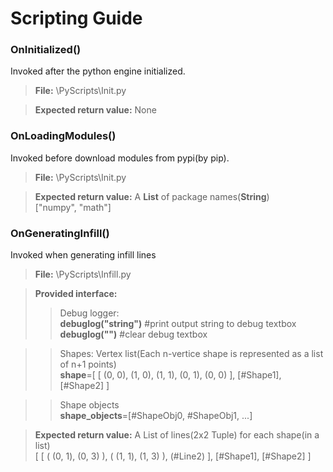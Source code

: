 ﻿# Scripting Guide
	
### OnInitialized()
Invoked after the python engine initialized.

>**File:** \PyScripts\Init.py  

>**Expected return value:** None

### OnLoadingModules()
Invoked before download modules from pypi(by pip).

>**File:** \PyScripts\Init.py  

>**Expected return value:** A **List** of package names(**String**)  
>["numpy", "math"]

### OnGeneratingInfill()
Invoked when generating infill lines

>**File:** \PyScripts\Infill.py  

>**Provided interface:**  
>>Debug logger:  
>>**debuglog("string")**    #print output string to debug textbox  
>>**debuglog("")**    #clear debug textbox  

>>Shapes:
>>Vertex list(Each n-vertice shape is represented as a list of n+1 points)  
>>**shape**=[ [ (0, 0), (1, 0), (1, 1), (0, 1), (0, 0) ], [#Shape1], [#Shape2] ]  

>>Shape objects  
>>**shape_objects**=[#ShapeObj0, #ShapeObj1, ...]
>>>

>**Expected return value:** A List of lines(2x2 Tuple) for each shape(in a list)  
>[ [ ( (0, 1), (0, 3) ), ( (1, 1), (1, 3) ), (#Line2) ], [#Shape1], [#Shape2] ]
